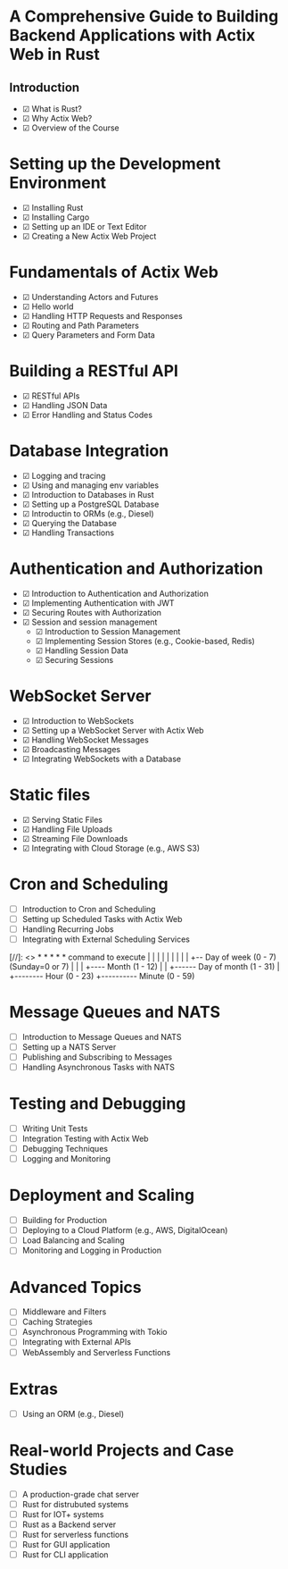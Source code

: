 # A Comprehensive Guide to Building Backend Applications with Actix Web in Rust

## Introduction

-   &#9745; What is Rust?
-   &#9745; Why Actix Web?
-   &#9745; Overview of the Course

# Setting up the Development Environment

-   &#9745; Installing Rust
-   &#9745; Installing Cargo
-   &#9745; Setting up an IDE or Text Editor
-   &#9745; Creating a New Actix Web Project

# Fundamentals of Actix Web

-   &#9745; Understanding Actors and Futures
-   &#9745; Hello world
-   &#9745; Handling HTTP Requests and Responses
-   &#9745; Routing and Path Parameters
-   &#9745; Query Parameters and Form Data

# Building a RESTful API

-   &#9745; RESTful APIs
-   &#9745; Handling JSON Data
-   &#9745; Error Handling and Status Codes

# Database Integration

-   &#9745; Logging and tracing
-   &#9745; Using and managing env variables
-   &#9745; Introduction to Databases in Rust
-   &#9745; Setting up a PostgreSQL Database
-   &#9745; Introductin to ORMs (e.g., Diesel)
-   &#9745; Querying the Database
-   &#9745; Handling Transactions

# Authentication and Authorization

-   &#9745; Introduction to Authentication and Authorization
-   &#9745; Implementing Authentication with JWT
-   &#9745; Securing Routes with Authorization
-   &#9745; Session and session management
    -   &#9745; Introduction to Session Management
    -   &#9745; Implementing Session Stores (e.g., Cookie-based, Redis)
    -   &#9745; Handling Session Data
    -   &#9745; Securing Sessions

# WebSocket Server

-   &#9745; Introduction to WebSockets
-   &#9745; Setting up a WebSocket Server with Actix Web
-   &#9745; Handling WebSocket Messages
-   &#9745; Broadcasting Messages
-   &#9745; Integrating WebSockets with a Database

# Static files

-   &#9745; Serving Static Files
-   &#9745; Handling File Uploads
-   &#9745; Streaming File Downloads
-   &#9745; Integrating with Cloud Storage (e.g., AWS S3)

# Cron and Scheduling

-   &#x2610; Introduction to Cron and Scheduling
-   &#x2610; Setting up Scheduled Tasks with Actix Web
-   &#x2610; Handling Recurring Jobs
-   &#x2610; Integrating with External Scheduling Services

[//]: <> \* \* \* \* \* command to execute
| | | | |
| | | | +-- Day of week (0 - 7) (Sunday=0 or 7)
| | | +---- Month (1 - 12)
| | +------ Day of month (1 - 31)
| +-------- Hour (0 - 23)
+---------- Minute (0 - 59)

# Message Queues and NATS

-   &#x2610; Introduction to Message Queues and NATS
-   &#x2610; Setting up a NATS Server
-   &#x2610; Publishing and Subscribing to Messages
-   &#x2610; Handling Asynchronous Tasks with NATS

# Testing and Debugging

-   &#x2610; Writing Unit Tests
-   &#x2610; Integration Testing with Actix Web
-   &#x2610; Debugging Techniques
-   &#x2610; Logging and Monitoring

# Deployment and Scaling

-   &#x2610; Building for Production
-   &#x2610; Deploying to a Cloud Platform (e.g., AWS, DigitalOcean)
-   &#x2610; Load Balancing and Scaling
-   &#x2610; Monitoring and Logging in Production

# Advanced Topics

-   &#x2610; Middleware and Filters
-   &#x2610; Caching Strategies
-   &#x2610; Asynchronous Programming with Tokio
-   &#x2610; Integrating with External APIs
-   &#x2610; WebAssembly and Serverless Functions

# Extras

-   &#x2610; Using an ORM (e.g., Diesel)

# Real-world Projects and Case Studies

-   &#x2610; A production-grade chat server
-   &#x2610; Rust for distrubuted systems
-   &#x2610; Rust for IOT+ systems
-   &#x2610; Rust as a Backend server
-   &#x2610; Rust for serverless functions
-   &#x2610; Rust for GUI application
-   &#x2610; Rust for CLI application
